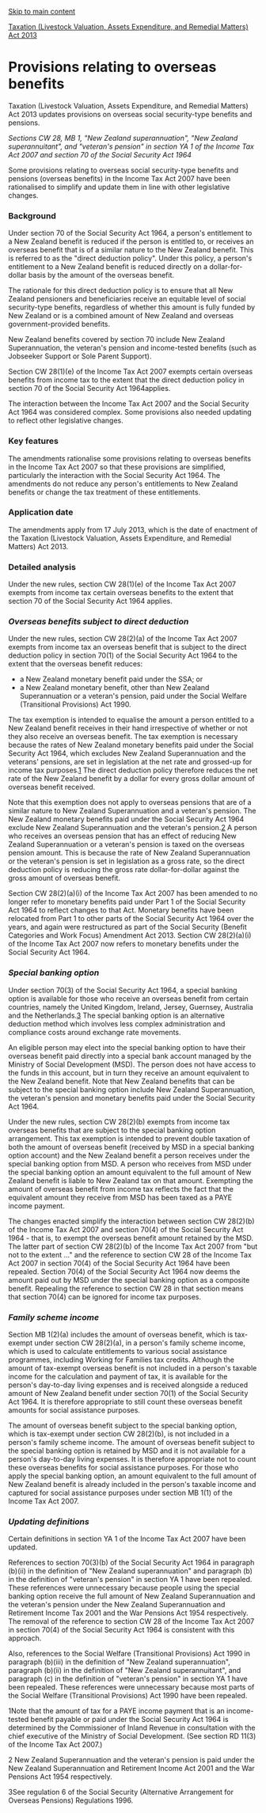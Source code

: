 [Skip to main content](#main-content-tt)

[Taxation (Livestock Valuation, Assets Expenditure, and Remedial Matters) Act 2013](/new-legislation/act-articles/taxation-livestock-valuation-assets-expenditure-and-remedial-matters-act-2013 "Taxation (Livestock Valuation, Assets Expenditure, and Remedial Matters) Act 2013")

Provisions relating to overseas benefits
========================================

Taxation (Livestock Valuation, Assets Expenditure, and Remedial Matters) Act 2013 updates provisions on overseas social security-type benefits and pensions.

_Sections CW 28, MB 1, "New Zealand superannuation", "New Zealand superannuitant", and "veteran's pension" in section YA 1 of the Income Tax Act 2007 and section 70 of the Social Security Act 1964_

Some provisions relating to overseas social security-type benefits and pensions (overseas benefits) in the Income Tax Act 2007 have been rationalised to simplify and update them in line with other legislative changes.

### Background

Under section 70 of the Social Security Act 1964, a person's entitlement to a New Zealand benefit is reduced if the person is entitled to, or receives an overseas benefit that is of a similar nature to the New Zealand benefit. This is referred to as the "direct deduction policy". Under this policy, a person's entitlement to a New Zealand benefit is reduced directly on a dollar-for-dollar basis by the amount of the overseas benefit.

The rationale for this direct deduction policy is to ensure that all New Zealand pensioners and beneficiaries receive an equitable level of social security-type benefits, regardless of whether this amount is fully funded by New Zealand or is a combined amount of New Zealand and overseas government-provided benefits.

New Zealand benefits covered by section 70 include New Zealand Superannuation, the veteran's pension and income-tested benefits (such as Jobseeker Support or Sole Parent Support).

Section CW 28(1)(e) of the Income Tax Act 2007 exempts certain overseas benefits from income tax to the extent that the direct deduction policy in section 70 of the Social Security Act 1964applies.

The interaction between the Income Tax Act 2007 and the Social Security Act 1964 was considered complex. Some provisions also needed updating to reflect other legislative changes.

### Key features

The amendments rationalise some provisions relating to overseas benefits in the Income Tax Act 2007 so that these provisions are simplified, particularly the interaction with the Social Security Act 1964. The amendments do not reduce any person's entitlements to New Zealand benefits or change the tax treatment of these entitlements.

### Application date

The amendments apply from 17 July 2013, which is the date of enactment of the Taxation (Livestock Valuation, Assets Expenditure, and Remedial Matters) Act 2013.

### Detailed analysis

Under the new rules, section CW 28(1)(e) of the Income Tax Act 2007 exempts from income tax certain overseas benefits to the extent that section 70 of the Social Security Act 1964 applies.

### _Overseas benefits subject to direct deduction_

Under the new rules, section CW 28(2)(a) of the Income Tax Act 2007 exempts from income tax an overseas benefit that is subject to the direct deduction policy in section 70(1) of the Social Security Act 1964 to the extent that the overseas benefit reduces:

*   a New Zealand monetary benefit paid under the SSA; or
*   a New Zealand monetary benefit, other than New Zealand Superannuation or a veteran's pension, paid under the Social Welfare (Transitional Provisions) Act 1990.

The tax exemption is intended to equalise the amount a person entitled to a New Zealand benefit receives in their hand irrespective of whether or not they also receive an overseas benefit. The tax exemption is necessary because the rates of New Zealand monetary benefits paid under the Social Security Act 1964, which excludes New Zealand Superannuation and the veterans' pensions, are set in legislation at the net rate and grossed-up for income tax purposes.[1](#01)
 The direct deduction policy therefore reduces the net rate of the New Zealand benefit by a dollar for every gross dollar amount of overseas benefit received.

Note that this exemption does not apply to overseas pensions that are of a similar nature to New Zealand Superannuation and a veteran's pension. The New Zealand monetary benefits paid under the Social Security Act 1964 exclude New Zealand Superannuation and the veteran's pension.[2](#02)
 A person who receives an overseas pension that has an effect of reducing New Zealand Superannuation or a veteran's pension is taxed on the overseas pension amount. This is because the rate of New Zealand Superannuation or the veteran's pension is set in legislation as a gross rate, so the direct deduction policy is reducing the gross rate dollar-for-dollar against the gross amount of overseas benefit.

Section CW 28(2)(a)(i) of the Income Tax Act 2007 has been amended to no longer refer to monetary benefits paid under Part 1 of the Social Security Act 1964 to reflect changes to that Act. Monetary benefits have been relocated from Part 1 to other parts of the Social Security Act 1964 over the years, and again were restructured as part of the Social Security (Benefit Categories and Work Focus) Amendment Act 2013. Section CW 28(2)(a)(i) of the Income Tax Act 2007 now refers to monetary benefits under the Social Security Act 1964.

### _Special banking option_

Under section 70(3) of the Social Security Act 1964, a special banking option is available for those who receive an overseas benefit from certain countries, namely the United Kingdom, Ireland, Jersey, Guernsey, Australia and the Netherlands.[3](#03)
 The special banking option is an alternative deduction method which involves less complex administration and compliance costs around exchange rate movements.

An eligible person may elect into the special banking option to have their overseas benefit paid directly into a special bank account managed by the Ministry of Social Development (MSD). The person does not have access to the funds in this account, but in turn they receive an amount equivalent to the New Zealand benefit. Note that New Zealand benefits that can be subject to the special banking option include New Zealand Superannuation, the veteran's pension and monetary benefits paid under the Social Security Act 1964.

Under the new rules, section CW 28(2)(b) exempts from income tax overseas benefits that are subject to the special banking option arrangement. This tax exemption is intended to prevent double taxation of both the amount of overseas benefit (received by MSD in a special banking option account) and the New Zealand benefit a person receives under the special banking option from MSD. A person who receives from MSD under the special banking option an amount equivalent to the full amount of New Zealand benefit is liable to New Zealand tax on that amount. Exempting the amount of overseas benefit from income tax reflects the fact that the equivalent amount they receive from MSD has been taxed as a PAYE income payment.

The changes enacted simplify the interaction between section CW 28(2)(b) of the Income Tax Act 2007 and section 70(4) of the Social Security Act 1964 - that is, to exempt the overseas benefit amount retained by the MSD. The latter part of section CW 28(2)(b) of the Income Tax Act 2007 from "but not to the extent …" and the reference to section CW 28 of the Income Tax Act 2007 in section 70(4) of the Social Security Act 1964 have been repealed. Section 70(4) of the Social Security Act 1964 now deems the amount paid out by MSD under the special banking option as a composite benefit. Repealing the reference to section CW 28 in that section means that section 70(4) can be ignored for income tax purposes.

### _Family scheme income_

Section MB 1(2)(a) includes the amount of overseas benefit, which is tax-exempt under section CW 28(2)(a), in a person's family scheme income, which is used to calculate entitlements to various social assistance programmes, including Working for Families tax credits. Although the amount of tax-exempt overseas benefit is not included in a person's taxable income for the calculation and payment of tax, it is available for the person's day-to-day living expenses and is received alongside a reduced amount of New Zealand benefit under section 70(1) of the Social Security Act 1964. It is therefore appropriate to still count these overseas benefit amounts for social assistance purposes.

The amount of overseas benefit subject to the special banking option, which is tax-exempt under section CW 28(2)(b), is not included in a person's family scheme income. The amount of overseas benefit subject to the special banking option is retained by MSD and it is not available for a person's day-to-day living expenses. It is therefore appropriate not to count these overseas benefits for social assistance purposes. For those who apply the special banking option, an amount equivalent to the full amount of New Zealand benefit is already included in the person's taxable income and captured for social assistance purposes under section MB 1(1) of the Income Tax Act 2007.

### _Updating definitions_

Certain definitions in section YA 1 of the Income Tax Act 2007 have been updated.

References to section 70(3)(b) of the Social Security Act 1964 in paragraph (b)(ii) in the definition of "New Zealand superannuation" and paragraph (b) in the definition of "veteran's pension" in section YA 1 have been repealed. These references were unnecessary because people using the special banking option receive the full amount of New Zealand Superannuation and the veteran's pension under the New Zealand Superannuation and Retirement Income Tax 2001 and the War Pensions Act 1954 respectively. The removal of the reference to section CW 28 of the Income Tax Act 2007 in section 70(4) of the Social Security Act 1964 is consistent with this approach.

Also, references to the Social Welfare (Transitional Provisions) Act 1990 in paragraph (b)(iii) in the definition of "New Zealand superannuation", paragraph (b)(ii) in the definition of "New Zealand superannuitant", and paragraph (c) in the definition of "veteran's pension" in section YA 1 have been repealed. These references were unnecessary because most parts of the Social Welfare (Transitional Provisions) Act 1990 have been repealed.

1Note that the amount of tax for a PAYE income payment that is an income-tested benefit payable or paid under the Social Security Act 1964 is determined by the Commissioner of Inland Revenue in consultation with the chief executive of the Ministry of Social Development. (See section RD 11(3) of the Income Tax Act 2007.)

2 New Zealand Superannuation and the veteran's pension is paid under the New Zealand Superannuation and Retirement Income Act 2001 and the War Pensions Act 1954 respectively.

3See regulation 6 of the Social Security (Alternative Arrangement for Overseas Pensions) Regulations 1996.